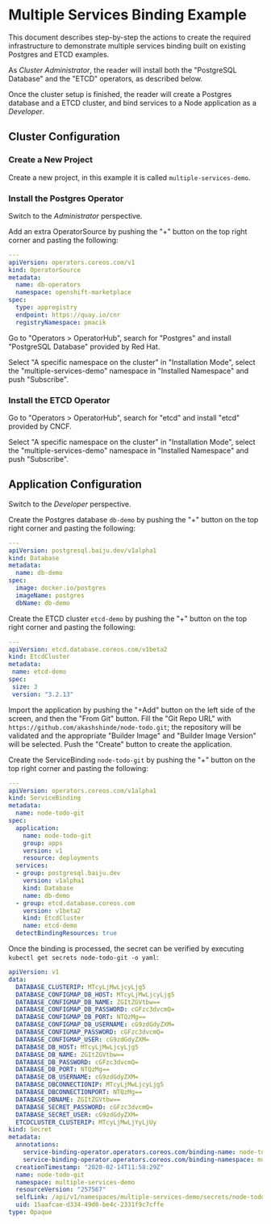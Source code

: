 # Multiple Services Binding Example

This document describes step-by-step the actions to create the required
infrastructure to demonstrate multiple services binding built on existing
Postgres and ETCD examples.

As *Cluster Administrator*, the reader will install both the "PostgreSQL
Database" and the "ETCD" operators, as described below.

Once the cluster setup is finished, the reader will create a Postgres
database and a ETCD cluster, and bind services to a Node application as
a *Developer*.

## Cluster Configuration

### Create a New Project

Create a new project, in this example it is called `multiple-services-demo`.

### Install the Postgres Operator

Switch to the *Administrator* perspective.

Add an extra OperatorSource by pushing the "+" button on the top right corner
and pasting the following:

```yaml
---
apiVersion: operators.coreos.com/v1
kind: OperatorSource
metadata:
  name: db-operators
  namespace: openshift-marketplace
spec:
  type: appregistry
  endpoint: https://quay.io/cnr
  registryNamespace: pmacik
```

Go to "Operators > OperatorHub", search for "Postgres" and install "PostgreSQL
Database" provided by Red Hat.

Select "A specific namespace on the cluster" in "Installation Mode", select the
"multiple-services-demo" namespace in "Installed Namespace" and push "Subscribe".

### Install the ETCD Operator

Go to "Operators > OperatorHub", search for "etcd" and install "etcd" provided by
CNCF.

Select "A specific namespace on the cluster" in "Installation Mode", select the
"multiple-services-demo" namespace in "Installed Namespace" and push "Subscribe".

## Application Configuration

Switch to the *Developer* perspective.

Create the Postgres database `db-demo` by pushing the "+" button on the top right
corner and pasting the following:

```yaml
---
apiVersion: postgresql.baiju.dev/v1alpha1
kind: Database
metadata:
  name: db-demo
spec:
  image: docker.io/postgres
  imageName: postgres
  dbName: db-demo
```

Create the ETCD cluster `etcd-demo` by pushing the "+" button on the top right
corner and pasting the following:

```yaml
---
apiVersion: etcd.database.coreos.com/v1beta2
kind: EtcdCluster
metadata:
 name: etcd-demo
spec:
 size: 3
 version: "3.2.13"
```

Import the application by pushing the "+Add" button on the left side of the
screen, and then the "From Git" button. Fill the "Git Repo URL" with
`https://github.com/akashshinde/node-todo.git`; the repository will be
validated and the appropriate "Builder Image" and "Builder Image Version"
will be selected. Push the "Create" button to create the application.

Create the ServiceBinding `node-todo-git` by pushing the "+" button
on the top right corner and pasting the following:

```yaml
---
apiVersion: operators.coreos.com/v1alpha1
kind: ServiceBinding
metadata:
  name: node-todo-git
spec:
  application:
    name: node-todo-git
    group: apps
    version: v1
    resource: deployments
  services:
  - group: postgresql.baiju.dev
    version: v1alpha1
    kind: Database
    name: db-demo
  - group: etcd.database.coreos.com
    version: v1beta2
    kind: EtcdCluster
    name: etcd-demo
  detectBindingResources: true
```

Once the binding is processed, the secret can be verified by executing
`kubectl get secrets node-todo-git -o yaml`:

```yaml
apiVersion: v1
data:
  DATABASE_CLUSTERIP: MTcyLjMwLjcyLjg5
  DATABASE_CONFIGMAP_DB_HOST: MTcyLjMwLjcyLjg5
  DATABASE_CONFIGMAP_DB_NAME: ZGItZGVtbw==
  DATABASE_CONFIGMAP_DB_PASSWORD: cGFzc3dvcmQ=
  DATABASE_CONFIGMAP_DB_PORT: NTQzMg==
  DATABASE_CONFIGMAP_DB_USERNAME: cG9zdGdyZXM=
  DATABASE_CONFIGMAP_PASSWORD: cGFzc3dvcmQ=
  DATABASE_CONFIGMAP_USER: cG9zdGdyZXM=
  DATABASE_DB_HOST: MTcyLjMwLjcyLjg5
  DATABASE_DB_NAME: ZGItZGVtbw==
  DATABASE_DB_PASSWORD: cGFzc3dvcmQ=
  DATABASE_DB_PORT: NTQzMg==
  DATABASE_DB_USERNAME: cG9zdGdyZXM=
  DATABASE_DBCONNECTIONIP: MTcyLjMwLjcyLjg5
  DATABASE_DBCONNECTIONPORT: NTQzMg==
  DATABASE_DBNAME: ZGItZGVtbw==
  DATABASE_SECRET_PASSWORD: cGFzc3dvcmQ=
  DATABASE_SECRET_USER: cG9zdGdyZXM=
  ETCDCLUSTER_CLUSTERIP: MTcyLjMwLjYyLjUy
kind: Secret
metadata:
  annotations:
    service-binding-operator.operators.coreos.com/binding-name: node-todo-git
    service-binding-operator.operators.coreos.com/binding-namespace: multiple-services-demo
  creationTimestamp: "2020-02-14T11:58:29Z"
  name: node-todo-git
  namespace: multiple-services-demo
  resourceVersion: "257567"
  selfLink: /api/v1/namespaces/multiple-services-demo/secrets/node-todo-git
  uid: 15aafcae-d334-49d8-be4c-2331f9c7cffe
type: Opaque
```
